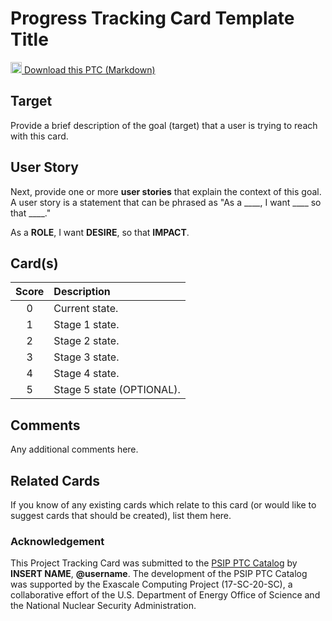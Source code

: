 [metadata:tags]:- "bssw-psip-ptc"
# Progress Tracking Card Template Title

<a href='/ptc-catalog/catalog/ProgressTrackingCardTemplate.md' download><img src='/ptc-catalog/assets/images/download.png' width='18'> Download this PTC (Markdown)</a>

## Target

Provide a brief description of the goal (target) that a user is trying to reach with this card. 

## User Story

Next, provide one or more **user stories** that explain the context of this goal.
A user story is a statement that can be phrased as "As a ____, I want ____ so that ____." 

As a **ROLE**, I want **DESIRE**, so that **IMPACT**.

## Card(s)

| Score         | Description |
| :-------------: | :------------- |
| 0 | Current state. |
| 1 | Stage 1 state. |
| 2 | Stage 2 state. |
| 3 | Stage 3 state. |
| 4 | Stage 4 state. |
| 5 | Stage 5 state (OPTIONAL). |

## Comments

Any additional comments here.

## Related Cards

If you know of any existing cards which relate to this card (or would like to
suggest cards that should be created), list them here.


### Acknowledgement

<!--
Please add your name and/or GitHub username to this acknowledgement section.
-->
This Project Tracking Card was submitted to the
[PSIP PTC Catalog](https://bssw-psip.github.io/ptc-catalog/) by
**INSERT NAME**, **@username**.
The development of the PSIP PTC Catalog was supported by the Exascale Computing Project
(17-SC-20-SC), a collaborative effort of the U.S. Department of Energy Office
of Science and the National Nuclear Security Administration.
